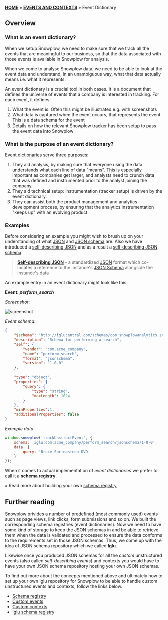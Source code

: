 [**HOME**](Home) » [**EVENTS AND CONTEXTS**](Events-and-Contexts) » Event Dictionary

## Overview

### What is an event dictionary?

When we setup Snowplow, we need to make sure that we track all the events that are meaningful to our business, so that the data associated with those events is available in Snowplow for analysis.

When we come to analyse Snowplow data, we need to be able to look at the event data and understand, in an unambiguous way, what that data actually means i.e. what it represents.

An event dictionary is a crucial tool in both cases. It is a document that defines the universe of events that a company is interested in tracking. For each event, it defines:

1. What the event is. Often this might be illustrated e.g. with screenshots
2. What data is captured when the event occurs, that represents the event. This is a data schema for the event
3. Details on how the relevant Snowplow tracker has been setup to pass the event data into Snowplow

### What is the purpose of an event dictionary?

Event dictionaries serve three purposes:

1. They aid analysis, by making sure that everyone using the data understands what each line of data "means". This is especially important as companies get larger, and analysts need to crunch data that was defined and instrumented prior to the analyst joining the company.
2. They aid technical setup: instrumentation (tracker setup) is driven by the event dictionary.
3. They can assist both the product management and analytics development process, by ensuring that the analytics instrumentation "keeps up" with an evolving product.

### Examples

Before considering an example you might wish to brush up on your understanding of what [JSON](http://www.json.org/) and [JSON schema](http://json-schema.org/) are. Also we have introduced a [self-describing JSON](https://github.com/snowplow/iglu/wiki/Self-describing-JSONs) and as a result a [self-describing JSON schema](https://github.com/snowplow/iglu/wiki/Self-describing-JSON-Schemas).

> [**Self-describing JSON**](https://github.com/snowplow/iglu/wiki/Self-describing-JSONs) - a standardized [JSON](http://www.json.org/) format which co-locates a reference to the instance's [JSON Schema](http://json-schema.org/) alongside the instance's data

An example entry in an event dictionary might look like this:

**Event**: ***perform_search***

*Screenshot*:

![screenshot](http://snowplowanalytics.com/assets/img/analytics/basic-concepts/perform-search-mockup.png)

*Event schema*:

```json
{
    "$schema": "http://iglucentral.com/schemas/com.snowplowanalytics.self-desc/schema/jsonschema/1-0-0#",
    "description": "Schema for performing a search",
    "self": {
        "vendor": "com.acme_company",
        "name": "perform_search",
        "format": "jsonschema",
        "version": "1-0-0"
    },

    "type": "object",
    "properties": {
    	"query": {
            "type": "string",
            "maxLength": 1024
        }
    },
    "minProperties":1,
    "additionalProperties": false
}
```

*Example data*:

```javascript
window.snowplow('trackUnstructEvent', {
    schema: 'iglu:com.acme_company/perform_search/jsonschema/1-0-0',
    data: {
        query: 'Bruce Springsteen DVD'
    }
});
```

When it comes to actual implementation of *event dictionaries* we prefer to call it a **schema registry**.

» Read more about building your own [schema registry](Schema-registry)

## Further reading

Snowplow privides a number of predefined (most commonly used) events such as page views, link clicks, form submissions and so on. We built the corresponding schema registries (event dictionaries). Now we need to have some kind of storage to keep the JSON schemas in and be able to retrieve them when the data is validated and processed to ensure the data conforms to the requirements set in those JSON schemas. Thus, we come up with the idea of JSON schema repository which we called **Iglu**.

Likewise once you produced JSON schemas for all the *custom* unstructured events (also called *self-describing events*) and contexts you would have to have your own JSON schema repository hosting your own JSON schemas.

To find out more about the concepts mentioned above and ultimately how to set up your own Iglu repository for Snowplow to be able to handle custom unstructured events and contexts, follow the links below.

- [Schema registry](Schema-registry)
- [Custom events](Custom-events)
- [Custom contexts](Custom-contexts)
- [Iglu schema registry](Iglu-registry)
